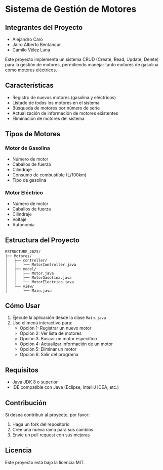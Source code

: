 # Sistema de Gestión de Motores

## Integrantes del Proyecto

- Alejandro Caro
- Jairo Alberto Bentancur
- Camilo Vélez Luna

Este proyecto implementa un sistema CRUD (Create, Read, Update, Delete) para la gestión de motores, permitiendo manejar tanto motores de gasolina como motores eléctricos.

## Características

- Registro de nuevos motores (gasolina y eléctricos)
- Listado de todos los motores en el sistema
- Búsqueda de motores por número de serie
- Actualización de información de motores existentes
- Eliminación de motores del sistema

## Tipos de Motores

### Motor de Gasolina
- Número de motor
- Caballos de fuerza
- Cilindraje
- Consumo de combustible (L/100km)
- Tipo de gasolina

### Motor Eléctrico
- Número de motor
- Caballos de fuerza
- Cilindraje
- Voltaje
- Autonomía

## Estructura del Proyecto

```
ESTRUCTURE_2025/
├── Motores/
│   ├── controller/
│   │   └── MotorController.java
│   ├── model/
│   │   ├── Motor.java
│   │   ├── MotorGasolina.java
│   │   └── MotorElectrico.java
│   └── view/
│       └── Main.java
```

## Cómo Usar

1. Ejecute la aplicación desde la clase `Main.java`
2. Use el menú interactivo para:
   - Opción 1: Registrar un nuevo motor
   - Opción 2: Ver lista de motores
   - Opción 3: Buscar un motor específico
   - Opción 4: Actualizar información de un motor
   - Opción 5: Eliminar un motor
   - Opción 6: Salir del programa

## Requisitos

- Java JDK 8 o superior
- IDE compatible con Java (Eclipse, IntelliJ IDEA, etc.)

## Contribución

Si desea contribuir al proyecto, por favor:
1. Haga un fork del repositorio
2. Cree una nueva rama para sus cambios
3. Envíe un pull request con sus mejoras

## Licencia

Este proyecto está bajo la licencia MIT.
